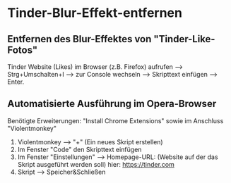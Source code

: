 # Tinder-Blur-Effekt-entfernen

Entfernen des Blur-Effektes von "Tinder-Like-Fotos"
---------------------------------------------------
Tinder Website (Likes) im Browser (z.B. Firefox) aufrufen --> Strg+Umschalten+I --> zur Console wechseln --> Skripttext einfügen --> Enter.

Automatisierte Ausführung im Opera-Browser
------------------------------------------

Benötigte Erweiterungen: "Install Chrome Extensions" sowie im Anschluss "Violentmonkey" 

1. Violentmonkey --> "+" (Ein neues Skript erstellen)
2. Im Fenster "Code" den Skripttext einfügen
3. Im Fenster "Einstellungen" --> Homepage-URL: (Website auf der das Skript ausgeführt werden soll) hier: https://tinder.com
4. Skript --> Speicher&Schließen
